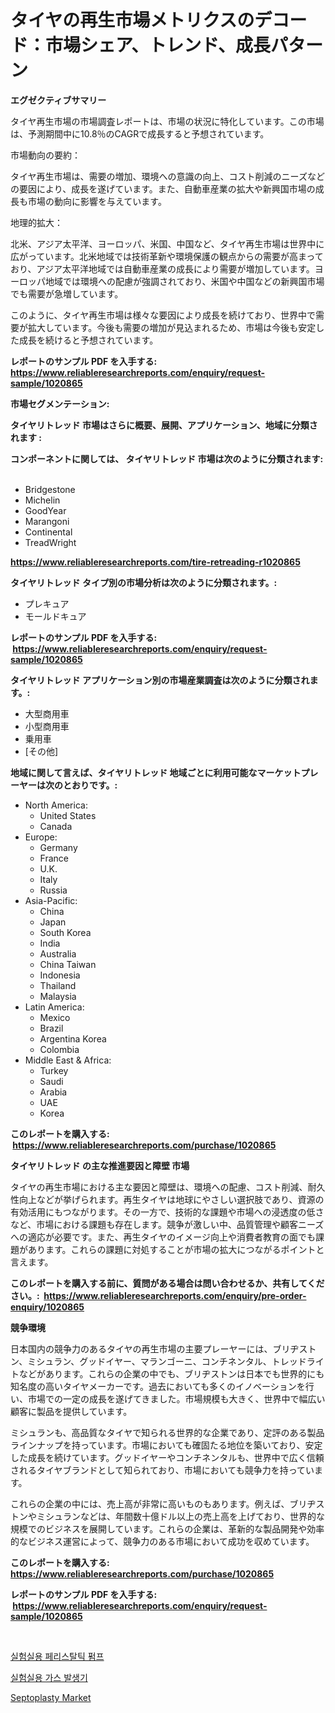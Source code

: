 <p><h1>タイヤの再生市場メトリクスのデコード：市場シェア、トレンド、成長パターン</h1></p><p><strong>エグゼクティブサマリー</strong></p>
<p><p>タイヤ再生市場の市場調査レポートは、市場の状況に特化しています。この市場は、予測期間中に10.8％のCAGRで成長すると予想されています。</p><p>市場動向の要約：</p><p>タイヤ再生市場は、需要の増加、環境への意識の向上、コスト削減のニーズなどの要因により、成長を遂げています。また、自動車産業の拡大や新興国市場の成長も市場の動向に影響を与えています。</p><p>地理的拡大：</p><p>北米、アジア太平洋、ヨーロッパ、米国、中国など、タイヤ再生市場は世界中に広がっています。北米地域では技術革新や環境保護の観点からの需要が高まっており、アジア太平洋地域では自動車産業の成長により需要が増加しています。ヨーロッパ地域では環境への配慮が強調されており、米国や中国などの新興国市場でも需要が急増しています。</p><p>このように、タイヤ再生市場は様々な要因により成長を続けており、世界中で需要が拡大しています。今後も需要の増加が見込まれるため、市場は今後も安定した成長を続けると予想されています。</p></p>
<p><strong>レポートのサンプル PDF を入手する: <a href="https://www.reliableresearchreports.com/enquiry/request-sample/1020865">https://www.reliableresearchreports.com/enquiry/request-sample/1020865</a></strong></p>
<p><strong>市場セグメンテーション:</strong></p>
<p><strong> タイヤリトレッド 市場はさらに概要、展開、アプリケーション、地域に分類されます :</strong></p>
<p><strong>コンポーネントに関しては、 タイヤリトレッド 市場は次のように分類されます: &nbsp;</strong></p>
<p><ul><li>Bridgestone</li><li>Michelin</li><li>GoodYear</li><li>Marangoni</li><li>Continental</li><li>TreadWright</li></ul></p>
<p><strong><a href="https://www.reliableresearchreports.com/tire-retreading-r1020865">https://www.reliableresearchreports.com/tire-retreading-r1020865</a></strong></p>
<p><strong> タイヤリトレッド タイプ別の市場分析は次のように分類されます。:</strong></p>
<p><ul><li>プレキュア</li><li>モールドキュア</li></ul></p>
<p><strong>レポートのサンプル PDF を入手する: &nbsp;<a href="https://www.reliableresearchreports.com/enquiry/request-sample/1020865">https://www.reliableresearchreports.com/enquiry/request-sample/1020865</a></strong></p>
<p><strong> タイヤリトレッド アプリケーション別の市場産業調査は次のように分類されます。:</strong></p>
<p><ul><li>大型商用車</li><li>小型商用車</li><li>乗用車</li><li>[その他]</li></ul></p>
<p><strong>地域に関して言えば、タイヤリトレッド 地域ごとに利用可能なマーケットプレーヤーは次のとおりです。:</strong></p>
<p><ul>
    <li>
        North America:
        <ul>
            <li>United States</li>
            <li>Canada</li>
        </ul>
    </li>
    <li>
        Europe:
        <ul>
            <li>Germany</li>
            <li>France</li>
            <li>U.K.</li>
            <li>Italy</li>
            <li>Russia</li>
        </ul>
    </li>
    <li>
        Asia-Pacific:
        <ul>
            <li>China</li>
            <li>Japan</li>
            <li>South Korea</li>
            <li>India</li>
            <li>Australia</li>
            <li>China Taiwan</li>
            <li>Indonesia</li>
            <li>Thailand</li>
            <li>Malaysia</li>
        </ul>
    </li>
    <li>
        Latin America:
        <ul>
            <li>Mexico</li>
            <li>Brazil</li>
            <li>Argentina Korea</li>
            <li>Colombia</li>
        </ul>
    </li>
    <li>
        Middle East & Africa:
        <ul>
            <li>Turkey</li>
            <li>Saudi</li>
            <li>Arabia</li>
            <li>UAE</li>
            <li>Korea</li>
        </ul>
    </li>
    </ul></p>
<p><strong>このレポートを購入する: &nbsp;<a href="https://www.reliableresearchreports.com/purchase/1020865">https://www.reliableresearchreports.com/purchase/1020865</a></strong></p>
<p><strong>タイヤリトレッド の主な推進要因と障壁 市場</strong></p>
<p><p>タイヤの再生市場における主な要因と障壁は、環境への配慮、コスト削減、耐久性向上などが挙げられます。再生タイヤは地球にやさしい選択肢であり、資源の有効活用にもつながります。その一方で、技術的な課題や市場への浸透度の低さなど、市場における課題も存在します。競争が激しい中、品質管理や顧客ニーズへの適応が必要です。また、再生タイヤのイメージ向上や消費者教育の面でも課題があります。これらの課題に対処することが市場の拡大につながるポイントと言えます。</p></p>
<p><strong>このレポートを購入する前に、質問がある場合は問い合わせるか、共有してください。:&nbsp; <a href="https://www.reliableresearchreports.com/enquiry/pre-order-enquiry/1020865">https://www.reliableresearchreports.com/enquiry/pre-order-enquiry/1020865</a></strong></p>
<p><strong>競争環境</strong></p>
<p><p>日本国内の競争力のあるタイヤの再生市場の主要プレーヤーには、ブリヂストン、ミシュラン、グッドイヤー、マランゴーニ、コンチネンタル、トレッドライトなどがあります。これらの企業の中でも、ブリヂストンは日本でも世界的にも知名度の高いタイヤメーカーです。過去においても多くのイノベーションを行い、市場での一定の成長を遂げてきました。市場規模も大きく、世界中で幅広い顧客に製品を提供しています。</p><p>ミシュランも、高品質なタイヤで知られる世界的な企業であり、定評のある製品ラインナップを持っています。市場においても確固たる地位を築いており、安定した成長を続けています。グッドイヤーやコンチネンタルも、世界中で広く信頼されるタイヤブランドとして知られており、市場においても競争力を持っています。</p><p>これらの企業の中には、売上高が非常に高いものもあります。例えば、ブリヂストンやミシュランなどは、年間数十億ドル以上の売上高を上げており、世界的な規模でのビジネスを展開しています。これらの企業は、革新的な製品開発や効率的なビジネス運営によって、競争力のある市場において成功を収めています。</p></p>
<p><strong>このレポートを購入する: &nbsp; <a href="https://www.reliableresearchreports.com/purchase/1020865">https://www.reliableresearchreports.com/purchase/1020865</a></strong></p>
<p><strong>レポートのサンプル PDF を入手する: &nbsp;<a href="https://www.reliableresearchreports.com/enquiry/request-sample/1020865">https://www.reliableresearchreports.com/enquiry/request-sample/1020865</a></strong><strong></strong></p>
<p>&nbsp;</p>
<p><p><a href="https://github.com/JeromeRtyau89966/Market-Research-Report-List-1/blob/main/946266522761.md">실험실용 페리스탈틱 펌프</a></p><p><a href="https://github.com/TimmyMann6767/Market-Research-Report-List-1/blob/main/835526222759.md">실험실용 가스 발생기</a></p><p><a href="https://github.com/Airanohannonzb68e5pb53oc1/Market-Research-Report-List-2/blob/main/septoplasty-market.md">Septoplasty Market</a></p></p>
